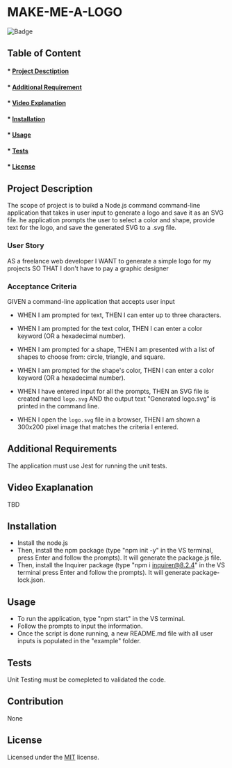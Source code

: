 # MAKE-ME-A-LOGO

![Badge](https://img.shields.io/badge/license-MIT-green?style=plastic&logo=appveyor)

## Table of Content
#### * [Project Desctiption](#description)
#### * [Additional Requirement](#requirements)
#### * [Video Explanation](#video)
#### * [Installation](#installation)
#### * [Usage](#usage)
#### * [Tests](#tests)
#### * [License](#license)

## Project Description
The scope of project is to buikd a Node.js command command-line application that takes in user input to generate a logo and save it as an SVG file. he application prompts the user to select a color and shape, provide text for the logo, and save the generated SVG to a .svg file.

### User Story
AS a freelance web developer
I WANT to generate a simple logo for my projects
SO THAT I don't have to pay a graphic designer

### Acceptance Criteria
GIVEN a command-line application that accepts user input

- WHEN I am prompted for text, THEN I can enter up to three characters.

- WHEN I am prompted for the text color, THEN I can enter a color keyword (OR a hexadecimal number).

- WHEN I am prompted for a shape, THEN I am presented with a list of shapes to choose from: circle, triangle, and square.

- WHEN I am prompted for the shape's color, THEN I can enter a color keyword (OR a hexadecimal number).

- WHEN I have entered input for all the prompts, THEN an SVG file is created named `logo.svg` AND the output text "Generated logo.svg" is printed in the command line.

- WHEN I open the `logo.svg` file in a browser, THEN I am shown a 300x200 pixel image that matches the criteria I entered. 

## Additional Requirements
The application must use Jest for running the unit tests. 

## Video Exaplanation
TBD


## Installation
- Install the node.js 
- Then, install the npm package (type "npm init -y" in the VS terminal, press Enter and follow the prompts). It will generate the package.js file. 
- Then, install the Inquirer package (type "npm i inquirer@8.2.4" in the VS terminal press Enter and follow the prompts). It will generate package-lock.json.


## Usage
- To run the application, type "npm start" in the VS terminal. 
- Follow the prompts to input the information.
- Once the script is done running, a new README.md file with all user inputs is populated in the "example" folder. 


## Tests
Unit Testing must be comepleted to validated the code. 

## Contribution
None

## License
Licensed under the [MIT](https://choosealicense.com/licenses/mit/) license.

  
